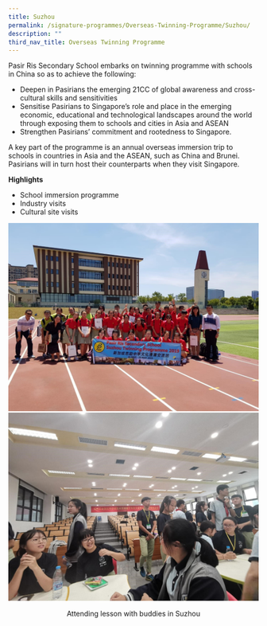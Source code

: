 ```yaml
---
title: Suzhou
permalink: /signature-programmes/Overseas-Twinning-Programme/Suzhou/
description: ""
third_nav_title: Overseas Twinning Programme
---
```

Pasir Ris Secondary School embarks on twinning programme with schools in China so as to achieve the following:

 *   Deepen in Pasirians the emerging 21CC of global awareness and cross-cultural skills and sensitivities
 *   Sensitise Pasirians to Singapore’s role and place in the emerging economic, educational and technological landscapes around the world through exposing them to schools and cities in Asia and ASEAN
 *   Strengthen Pasirians’ commitment and rootedness to Singapore.

A key part of the programme is an annual overseas immersion trip to schools in countries in Asia and the ASEAN, such as China and Brunei. Pasirians will in turn host their counterparts when they visit Singapore.   

  

**Highlights**

*   School immersion programme
*   Industry visits
*   Cultural site visits

![](/images/group%20pic.jpeg)
![](/images/lesson.jpeg)
<center>Attending lesson with buddies in Suzhou </center>